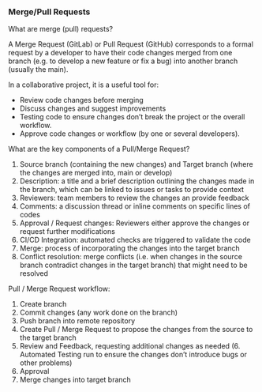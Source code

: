 ### Merge/Pull Requests

What are merge (pull) requests?

A Merge Request (GitLab) or Pull Request (GitHub) corresponds to a formal request by a developer to have their code changes merged from one branch (e.g. to develop a new feature or fix a bug) into another branch (usually the main).

In a collaborative project, it is a useful tool for:
- Review code changes before merging
- Discuss changes and suggest improvements
- Testing code to ensure changes don’t break the project or the overall workflow.
- Approve code changes or workflow (by one or several developers).


What are the key components of a Pull/Merge Request?
1. Source branch (containing the new changes) and Target branch (where the changes are merged into, main or develop)
2. Description: a title and a brief description outlining the changes made in the branch, which can be linked to issues or tasks to provide context
3. Reviewers: team members to review the changes an provide feedback
4. Comments: a discussion thread or inline comments on specific lines of codes
5. Approval / Request changes: Reviewers either approve the changes or request further modifications
6. CI/CD Integration: automated checks are triggered to validate the code
7. Merge: process of incorporating the changes into the target branch
8. Conflict resolution: merge conflicts (i.e. when changes in the source branch contradict changes in the target branch) that might need to be resolved


Pull / Merge Request workflow:
1. Create branch
2. Commit changes (any work done on the branch)
3. Push branch into remote repository
4. Create Pull / Merge Request to propose the changes from the source to the target branch
5. Review and Feedback, requesting additional changes as needed
(6. Automated Testing run to ensure the changes don’t introduce bugs or other problems)
7. Approval
8. Merge changes into target branch


